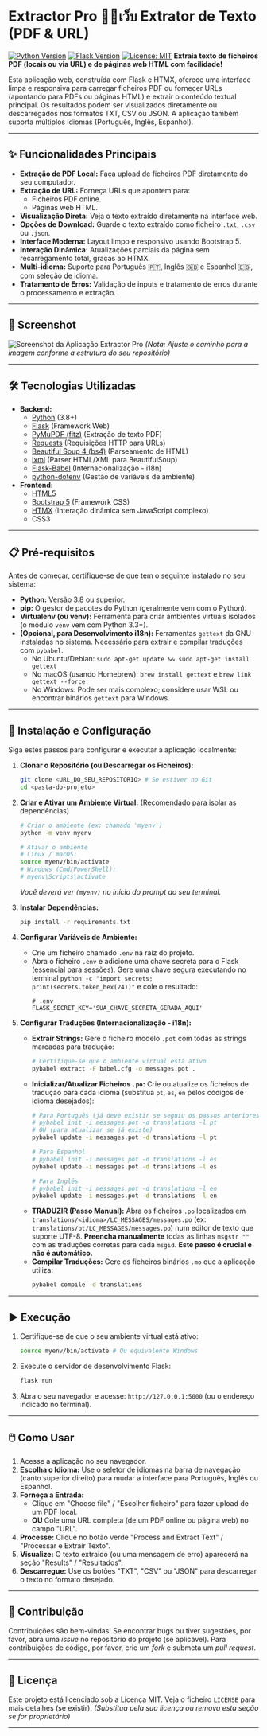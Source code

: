# Extractor Pro 📄🔗เว็บ Extrator de Texto (PDF & URL)

[![Python Version](https://img.shields.io/badge/python-3.8+-blue.svg)](https://www.python.org/) [![Flask Version](https://img.shields.io/badge/flask-3.x-green.svg)](https://flask.palletsprojects.com/) [![License: MIT](https://img.shields.io/badge/License-MIT-yellow.svg)](https://opensource.org/licenses/MIT) **Extraia texto de ficheiros PDF (locais ou via URL) e de páginas web HTML com facilidade!**

Esta aplicação web, construída com Flask e HTMX, oferece uma interface limpa e responsiva para carregar ficheiros PDF ou fornecer URLs (apontando para PDFs ou páginas HTML) e extrair o conteúdo textual principal. Os resultados podem ser visualizados diretamente ou descarregados nos formatos TXT, CSV ou JSON. A aplicação também suporta múltiplos idiomas (Português, Inglês, Espanhol).

---

## ✨ Funcionalidades Principais

* **Extração de PDF Local:** Faça upload de ficheiros PDF diretamente do seu computador.
* **Extração de URL:** Forneça URLs que apontem para:
    * Ficheiros PDF online.
    * Páginas web HTML.
* **Visualização Direta:** Veja o texto extraído diretamente na interface web.
* **Opções de Download:** Guarde o texto extraído como ficheiro `.txt`, `.csv` ou `.json`.
* **Interface Moderna:** Layout limpo e responsivo usando Bootstrap 5.
* **Interação Dinâmica:** Atualizações parciais da página sem recarregamento total, graças ao HTMX.
* **Multi-idioma:** Suporte para Português 🇵🇹, Inglês 🇬🇧 e Espanhol 🇪🇸, com seleção de idioma.
* **Tratamento de Erros:** Validação de inputs e tratamento de erros durante o processamento e extração.

---

## 📸 Screenshot

![Screenshot da Aplicação Extractor Pro](docs/screencapture.png)
*(Nota: Ajuste o caminho para a imagem conforme a estrutura do seu repositório)*

---

## 🛠️ Tecnologias Utilizadas

* **Backend:**
    * [Python](https://www.python.org/) (3.8+)
    * [Flask](https://flask.palletsprojects.com/) (Framework Web)
    * [PyMuPDF (fitz)](https://github.com/pymupdf/PyMuPDF) (Extração de texto PDF)
    * [Requests](https://requests.readthedocs.io/) (Requisições HTTP para URLs)
    * [Beautiful Soup 4 (bs4)](https://www.crummy.com/software/BeautifulSoup/bs4/doc/) (Parseamento de HTML)
    * [lxml](https://lxml.de/) (Parser HTML/XML para BeautifulSoup)
    * [Flask-Babel](https://github.com/python-babel/flask-babel) (Internacionalização - i18n)
    * [python-dotenv](https://github.com/theskumar/python-dotenv) (Gestão de variáveis de ambiente)
* **Frontend:**
    * [HTML5](https://developer.mozilla.org/en-US/docs/Web/Guide/HTML/HTML5)
    * [Bootstrap 5](https://getbootstrap.com/) (Framework CSS)
    * [HTMX](https://htmx.org/) (Interação dinâmica sem JavaScript complexo)
    * CSS3

---

## 📋 Pré-requisitos

Antes de começar, certifique-se de que tem o seguinte instalado no seu sistema:

* **Python:** Versão 3.8 ou superior.
* **pip:** O gestor de pacotes do Python (geralmente vem com o Python).
* **Virtualenv (ou venv):** Ferramenta para criar ambientes virtuais isolados (o módulo `venv` vem com Python 3.3+).
* **(Opcional, para Desenvolvimento i18n):** Ferramentas `gettext` da GNU instaladas no sistema. Necessário para extrair e compilar traduções com `pybabel`.
    * No Ubuntu/Debian: `sudo apt-get update && sudo apt-get install gettext`
    * No macOS (usando Homebrew): `brew install gettext` e `brew link gettext --force`
    * No Windows: Pode ser mais complexo; considere usar WSL ou encontrar binários `gettext` para Windows.

---

## 🚀 Instalação e Configuração

Siga estes passos para configurar e executar a aplicação localmente:

1.  **Clonar o Repositório (ou Descarregar os Ficheiros):**
    ```bash
    git clone <URL_DO_SEU_REPOSITORIO> # Se estiver no Git
    cd <pasta-do-projeto>
    ```

2.  **Criar e Ativar um Ambiente Virtual:**
    (Recomendado para isolar as dependências)
    ```bash
    # Criar o ambiente (ex: chamado 'myenv')
    python -m venv myenv

    # Ativar o ambiente
    # Linux / macOS:
    source myenv/bin/activate
    # Windows (Cmd/PowerShell):
    # myenv\Scripts\activate
    ```
    *Você deverá ver `(myenv)` no início do prompt do seu terminal.*

3.  **Instalar Dependências:**
    ```bash
    pip install -r requirements.txt
    ```

4.  **Configurar Variáveis de Ambiente:**
    * Crie um ficheiro chamado `.env` na raiz do projeto.
    * Abra o ficheiro `.env` e adicione uma chave secreta para o Flask (essencial para sessões). Gere uma chave segura executando no terminal `python -c "import secrets; print(secrets.token_hex(24))"` e cole o resultado:
        ```dotenv
        # .env
        FLASK_SECRET_KEY='SUA_CHAVE_SECRETA_GERADA_AQUI'
        ```

5.  **Configurar Traduções (Internacionalização - i18n):**
    * **Extrair Strings:** Gere o ficheiro modelo `.pot` com todas as strings marcadas para tradução:
        ```bash
        # Certifique-se que o ambiente virtual está ativo
        pybabel extract -F babel.cfg -o messages.pot .
        ```
    * **Inicializar/Atualizar Ficheiros `.po`:** Crie ou atualize os ficheiros de tradução para cada idioma (substitua `pt`, `es`, `en` pelos códigos de idioma desejados):
        ```bash
        # Para Português (já deve existir se seguiu os passos anteriores)
        # pybabel init -i messages.pot -d translations -l pt
        # OU (para atualizar se já existe)
        pybabel update -i messages.pot -d translations -l pt

        # Para Espanhol
        # pybabel init -i messages.pot -d translations -l es
        pybabel update -i messages.pot -d translations -l es

        # Para Inglês
        # pybabel init -i messages.pot -d translations -l en
        pybabel update -i messages.pot -d translations -l en
        ```
    * **TRADUZIR (Passo Manual):** Abra os ficheiros `.po` localizados em `translations/<idioma>/LC_MESSAGES/messages.po` (ex: `translations/pt/LC_MESSAGES/messages.po`) num editor de texto que suporte UTF-8. **Preencha manualmente** todas as linhas `msgstr ""` com as traduções corretas para cada `msgid`. **Este passo é crucial e não é automático.**
    * **Compilar Traduções:** Gere os ficheiros binários `.mo` que a aplicação utiliza:
        ```bash
        pybabel compile -d translations
        ```

---

## ▶️ Execução

1.  Certifique-se de que o seu ambiente virtual está ativo:
    ```bash
    source myenv/bin/activate # Ou equivalente Windows
    ```
2.  Execute o servidor de desenvolvimento Flask:
    ```bash
    flask run
    ```
3.  Abra o seu navegador e acesse: `http://127.0.0.1:5000` (ou o endereço indicado no terminal).

---

## 🖱️ Como Usar

1.  Acesse a aplicação no seu navegador.
2.  **Escolha o Idioma:** Use o seletor de idiomas na barra de navegação (canto superior direito) para mudar a interface para Português, Inglês ou Espanhol.
3.  **Forneça a Entrada:**
    * Clique em "Choose file" / "Escolher ficheiro" para fazer upload de um PDF local.
    * **OU** Cole uma URL completa (de um PDF online ou página web) no campo "URL".
4.  **Processe:** Clique no botão verde "Process and Extract Text" / "Processar e Extrair Texto".
5.  **Visualize:** O texto extraído (ou uma mensagem de erro) aparecerá na seção "Results" / "Resultados".
6.  **Descarregue:** Use os botões "TXT", "CSV" ou "JSON" para descarregar o texto no formato desejado.

---

## 🤝 Contribuição

Contribuições são bem-vindas! Se encontrar bugs ou tiver sugestões, por favor, abra uma *issue* no repositório do projeto (se aplicável). Para contribuições de código, por favor, crie um *fork* e submeta um *pull request*.

---

## 📜 Licença

Este projeto está licenciado sob a Licença MIT. Veja o ficheiro `LICENSE` para mais detalhes (se existir).
*(Substitua pela sua licença ou remova esta seção se for proprietário)*

---